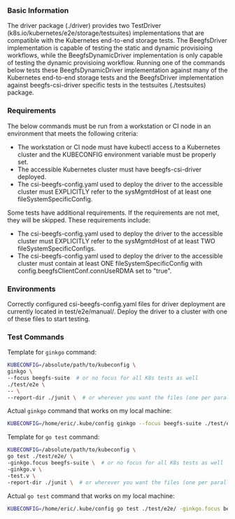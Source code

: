 ### Basic Information

The driver package (./driver) provides two TestDriver
(k8s.io/kubernetes/e2e/storage/testsuites) implementations that are compatible
with the Kubernetes end-to-end storage tests. The BeegfsDriver implementation is
capable of testing the static and dynamic provisioing workflows, while the
BeegfsDynamicDriver implementation is only capable of testing the dynamic
provisioing workflow. Running one of the commands below tests these
BeegfsDynamicDriver implementation against many of the Kubernetes end-to-end
storage tests and the BeegfsDriver implementation against beegfs-csi-driver
specific tests in the testsuites
(./testsuites) package.

### Requirements

The below commands must be run from a workstation or CI node in an environment 
that meets the following criteria:

* The workstation or CI node must have kubectl access to a Kubernetes cluster
  and the KUBECONFIG environment variable must be properly set.
* The accessible Kubernetes cluster must have beegfs-csi-driver deployed.
* The csi-beegfs-config.yaml used to deploy the driver to the accessible cluster 
  must EXPLICITLY refer to the sysMgmtdHost of at least one 
  fileSystemSpecificConfig.

Some tests have additional requirements. If the requirements are not met, they 
will be skipped. These requirements include:
* The csi-beegfs-config.yaml used to deploy the driver to the accessible cluster
  must EXPLICITLY refer to the sysMgmtdHost of at least TWO 
  fileSystemSpecificConfigs.
* The csi-beegfs-config.yaml used to deploy the driver to the accessible cluster
  must contain at least ONE fileSystemSpecificConfig with 
  config.beegfsClientConf.connUseRDMA set to "true".

### Environments

Correctly configured csi-beegfs-config.yaml files for driver deployment are 
currently located in test/e2e/manual/<beegfs-version>. Deploy the driver to a 
cluster with one of these files to start testing.
  
### Test Commands

Template for `ginkgo` command:

```bash
KUBECONFIG=/absolute/path/to/kubeconfig \
ginkgo \
--focus beegfs-suite  # or no focus for all K8s tests as well
./test/e2e \
-- \
--report-dir ./junit \  # or wherever you want the files (one per parallel node)
```

Actual `ginkgo` command that works on my local machine:

```bash
KUBECONFIG=/home/eric/.kube/config ginkgo --focus beegfs-suite ./test/e2e -- --report-dir ./junit
```

Template for `go test` command:

```bash
KUBECONFIG=/absolute/path/to/kubeconfig \
go test ./test/e2e/ \
-ginkgo.focus beegfs-suite \  # or no focus for all K8s tests as well
-ginkgo.v \ 
-test.v \
-report-dir ./junit \  # or wherever you want the files (one per parallel node)
```

Actual `go test` command that works on my local machine:

```bash
KUBECONFIG=/home/eric/.kube/config go test ./test/e2e/ -ginkgo.focus beegfs-suite -ginkgo.v -test.v -report-dir ./junit
```